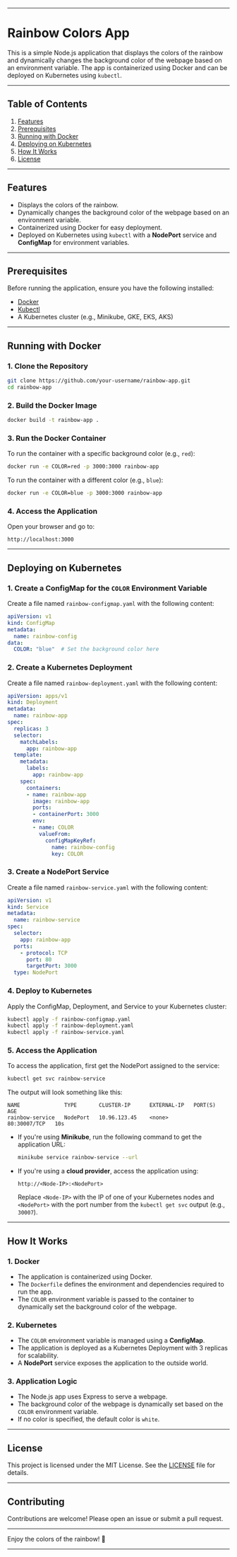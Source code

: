 

---

# Rainbow Colors App

This is a simple Node.js application that displays the colors of the rainbow and dynamically changes the background color of the webpage based on an environment variable. The app is containerized using Docker and can be deployed on Kubernetes using `kubectl`.

---

## Table of Contents
1. [Features](#features)
2. [Prerequisites](#prerequisites)
3. [Running with Docker](#running-with-docker)
4. [Deploying on Kubernetes](#deploying-on-kubernetes)
5. [How It Works](#how-it-works)
6. [License](#license)

---

## Features
- Displays the colors of the rainbow.
- Dynamically changes the background color of the webpage based on an environment variable.
- Containerized using Docker for easy deployment.
- Deployed on Kubernetes using `kubectl` with a **NodePort** service and **ConfigMap** for environment variables.

---

## Prerequisites
Before running the application, ensure you have the following installed:
- [Docker](https://docs.docker.com/get-docker/)
- [Kubectl](https://kubernetes.io/docs/tasks/tools/)
- A Kubernetes cluster (e.g., Minikube, GKE, EKS, AKS)

---

## Running with Docker

### 1. Clone the Repository
```bash
git clone https://github.com/your-username/rainbow-app.git
cd rainbow-app
```

### 2. Build the Docker Image
```bash
docker build -t rainbow-app .
```

### 3. Run the Docker Container
To run the container with a specific background color (e.g., `red`):
```bash
docker run -e COLOR=red -p 3000:3000 rainbow-app
```

To run the container with a different color (e.g., `blue`):
```bash
docker run -e COLOR=blue -p 3000:3000 rainbow-app
```

### 4. Access the Application
Open your browser and go to:
```
http://localhost:3000
```

---

## Deploying on Kubernetes

### 1. Create a ConfigMap for the `COLOR` Environment Variable
Create a file named `rainbow-configmap.yaml` with the following content:

```yaml
apiVersion: v1
kind: ConfigMap
metadata:
  name: rainbow-config
data:
  COLOR: "blue"  # Set the background color here
```

### 2. Create a Kubernetes Deployment
Create a file named `rainbow-deployment.yaml` with the following content:

```yaml
apiVersion: apps/v1
kind: Deployment
metadata:
  name: rainbow-app
spec:
  replicas: 3
  selector:
    matchLabels:
      app: rainbow-app
  template:
    metadata:
      labels:
        app: rainbow-app
    spec:
      containers:
      - name: rainbow-app
        image: rainbow-app
        ports:
        - containerPort: 3000
        env:
        - name: COLOR
          valueFrom:
            configMapKeyRef:
              name: rainbow-config
              key: COLOR
```

### 3. Create a NodePort Service
Create a file named `rainbow-service.yaml` with the following content:

```yaml
apiVersion: v1
kind: Service
metadata:
  name: rainbow-service
spec:
  selector:
    app: rainbow-app
  ports:
    - protocol: TCP
      port: 80
      targetPort: 3000
  type: NodePort
```

### 4. Deploy to Kubernetes
Apply the ConfigMap, Deployment, and Service to your Kubernetes cluster:
```bash
kubectl apply -f rainbow-configmap.yaml
kubectl apply -f rainbow-deployment.yaml
kubectl apply -f rainbow-service.yaml
```

### 5. Access the Application
To access the application, first get the NodePort assigned to the service:
```bash
kubectl get svc rainbow-service
```

The output will look something like this:
```
NAME              TYPE       CLUSTER-IP      EXTERNAL-IP   PORT(S)        AGE
rainbow-service   NodePort   10.96.123.45    <none>        80:30007/TCP   10s
```

- If you're using **Minikube**, run the following command to get the application URL:
  ```bash
  minikube service rainbow-service --url
  ```

- If you're using a **cloud provider**, access the application using:
  ```
  http://<Node-IP>:<NodePort>
  ```
  Replace `<Node-IP>` with the IP of one of your Kubernetes nodes and `<NodePort>` with the port number from the `kubectl get svc` output (e.g., `30007`).

---

## How It Works

### 1. **Docker**
- The application is containerized using Docker.
- The `Dockerfile` defines the environment and dependencies required to run the app.
- The `COLOR` environment variable is passed to the container to dynamically set the background color of the webpage.

### 2. **Kubernetes**
- The `COLOR` environment variable is managed using a **ConfigMap**.
- The application is deployed as a Kubernetes Deployment with 3 replicas for scalability.
- A **NodePort** service exposes the application to the outside world.

### 3. **Application Logic**
- The Node.js app uses Express to serve a webpage.
- The background color of the webpage is dynamically set based on the `COLOR` environment variable.
- If no color is specified, the default color is `white`.

---

## License
This project is licensed under the MIT License. See the [LICENSE](LICENSE) file for details.

---

## Contributing
Contributions are welcome! Please open an issue or submit a pull request.

---

Enjoy the colors of the rainbow! 🌈

---
